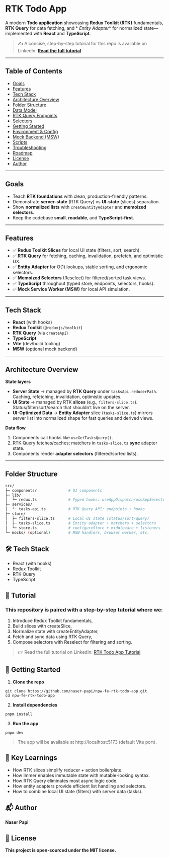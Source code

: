 # RTK Todo App

A modern **Todo application** showcasing **Redux Toolkit (RTK)** fundamentals, **RTK Query** for data fetching, and *
*Entity Adapter** for normalized state—implemented with **React** and **TypeScript**.

> ✍️ A concise, step-by-step tutorial for this repo is available on LinkedIn:
> **[Read the full tutorial](YOUR-LINKEDIN-ARTICLE-URL)**

---

## Table of Contents

- [Goals](#goals)
- [Features](#features)
- [Tech Stack](#tech-stack)
- [Architecture Overview](#architecture-overview)
- [Folder Structure](#folder-structure)
- [Data Model](#data-model)
- [RTK Query Endpoints](#rtk-query-endpoints)
- [Selectors](#selectors)
- [Getting Started](#getting-started)
- [Environment & Config](#environment--config)
- [Mock Backend (MSW)](#mock-backend-msw)
- [Scripts](#scripts)
- [Troubleshooting](#troubleshooting)
- [Roadmap](#roadmap)
- [License](#license)
- [Author](#author)

---

## Goals

- Teach **RTK foundations** with clean, production-friendly patterns.
- Demonstrate **server-state** (RTK Query) vs **UI-state** (slices) separation.
- Show **normalized lists** with `createEntityAdapter` and **memoized selectors**.
- Keep the codebase **small**, **readable**, and **TypeScript-first**.

---

## Features

- ✅ **Redux Toolkit Slices** for local UI state (filters, sort, search).
- ✅ **RTK Query** for fetching, caching, invalidation, prefetch, and optimistic UX.
- ✅ **Entity Adapter** for O(1) lookups, stable sorting, and ergonomic selectors.
- ✅ **Memoized Selectors** (Reselect) for filtered/sorted task views.
- ✅ **TypeScript** throughout (typed store, endpoints, selectors, hooks).
- ✅ **Mock Service Worker (MSW)** for local API simulation.

---

## Tech Stack

- **React** (with hooks)
- **Redux Toolkit** (`@reduxjs/toolkit`)
- **RTK Query** (via `createApi`)
- **TypeScript**
- **Vite** (dev/build tooling)
- **MSW** (optional mock backend)

---

## Architecture Overview

**State layers**

- **Server State** → managed by **RTK Query** under `tasksApi.reducerPath`.
  Caching, refetching, invalidation, optimistic updates.
- **UI State** → managed by RTK **slices** (e.g., `filters-slice.ts`).
  Status/filter/sort/search that shouldn’t live on the server.
- **UI-Optimized Data** → **Entity Adapter** slice (`tasks-slice.ts`) mirrors server list into normalized shape for fast
  queries and derived views.

**Data flow**

1. Components call hooks like `useGetTasksQuery()`.
2. RTK Query fetches/caches; matchers in `tasks-slice.ts` **sync** adapter state.
3. Components render **adapter selectors** (filtered/sorted lists).

---

## Folder Structure

```bash
src/
├─ components/              # UI components
├─ lib/
│  └─ redux.ts              # Typed hooks: useAppDispatch/useAppSelector
├─ services/
│  └─ tasks-api.ts          # RTK Query API: endpoints + hooks
├─ store/
│  ├─ filters-slice.ts      # Local UI state (status/sort/query)
│  ├─ tasks-slice.ts        # Entity adapter + matchers + selectors
│  └─ store.ts              # configureStore + middleware + listeners
└─ mocks/ (optional)        # MSW handlers, browser worker, etc.
```

## 🛠️ Tech Stack

* React (with hooks)
* Redux Toolkit
* RTK Query
* TypeScript

## 📖 Tutorial

### This repository is paired with a step-by-step tutorial where we:

1. Introduce Redux Toolkit fundamentals,
2. Build slices with createSlice,
3. Normalize state with createEntityAdapter,
4. Fetch and sync data using RTK Query,
5. Compose selectors with Reselect for filtering and sorting.

> 👉 Read the full tutorial on
> LinkedIn: [RTK Todo App Tutorial](https://www.linkedin.com/pulse/learning-redux-toolkit-through-real-project-naser-papi-dcr0f/)

## 🏃 Getting Started

1. **Clone the repo**

```console
git clone https://github.com/naser-papi/npw-fe-rtk-todo-app.git
cd npw-fe-rtk-todo-app
```

2. **Install dependencies**

```console
pnpm install
```

3. **Run the app**

```console
pnpm dev
```

> The app will be available at http://localhost:5173 (default Vite port).

## 🧩 Key Learnings

* How RTK slices simplify reducer + action boilerplate.
* How Immer enables immutable state with mutable-looking syntax.
* How RTK Query eliminates most async logic code.
* How entity adapters provide efficient list handling and selectors.
* How to combine local UI state (filters) with server data (tasks).

## 📬 Author

**Naser Papi**

## 📄 License

**This project is open-sourced under the MIT license.**